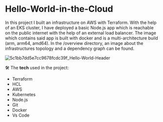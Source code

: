 # Hello-World-in-the-Cloud

In this project I built an infrastructure on AWS with Terraform. With the help of an EKS cluster, I have deployed a basic Node.js app which is reachable on the public internet with the help of an external load balancer. The image which contains said app is built with docker and is a multi-architecture build (arm, arm64, amd64). In the /overview directory, an image about the infrastructures topology and a dependency graph can be found.

![5c1bb7dd5e7cc9678fcdc39f_Hello-World-Header](https://github.com/BalintGeri/Hello-World-in-the-Cloud/assets/109275872/58b1196a-3a9c-4c49-afa4-03a804869152)

🛠️ The **tech** used in the project:

* Terraform
* HCL
* AWS
* Kubernetes
* Node.js
* Git
* Docker
* Vs Code
